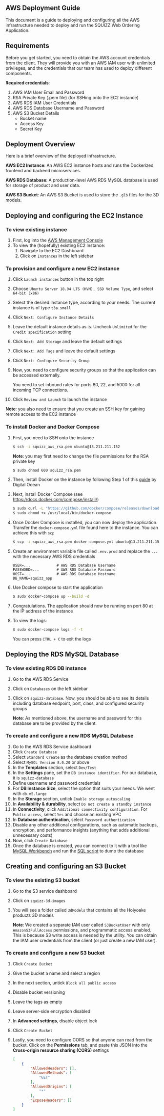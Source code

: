 ## AWS Deployment Guide
This document is a guide to deploying and configuring all the AWS infrastructure needed to deploy and run the SQUIZZ Web Ordering Application.


## Requirements
Before you get started, you need to obtain the AWS account credentials from the client. They will provide you with an AWS IAM user with unlimited privileges, and the credentials that our team has used to deploy different components.

**Required credentials**:
1. AWS IAM User Email and Password
2. RSA Private Key (.pem file) (for SSHing onto the EC2 instance)
3. AWS RDS IAM User Credentials
4. AWS RDS Database Username and Password
5. AWS S3 Bucket Details
    * Bucket name
    * Access Key
    * Secret Key


## Deployment Overview
Here is a brief overview of the deployed infrastructure.

**AWS EC2 Instance**: An AWS EC2 instance hosts and runs the Dockerized frontend and backend microservices.

**AWS RDS Database**: A production-level AWS RDS MySQL database is used for storage of product and user data.

**AWS S3 Bucket**: An AWS S3 Bucket is used to store the `.glb` files for the 3D models.


## Deploying and configuring the EC2 Instance
### To view existing instance
1. First, log into the [AWS Management Console](https://aws.amazon.com/console/)
2. To view the (hopefully) existing EC2 Instance:
    1. Navigate to the EC2 Dashboard
    2. Click on `Instances` in the left sidebar


### To provision and configure a new EC2 instance
1. Click `Launch instances` button in the top right
2. Choose `Ubuntu Server 18.04 LTS (HVM), SSD Volume Type`, and select `64-bit (x86)`
3. Select the desired instance type, according to your needs. The current instance is of type `t3a.small`
4. Click `Next: Configure Instance Details`
5. Leave the default instance details as is. Uncheck `Unlimited` for the `Credit specification` setting
6. Click `Next: Add Storage` and leave the default settings
7. Click `Next: Add Tags` and leave the default settings
8. Click `Next: Configure Security Group`
9. Now, you need to configure security groups so that the application can be accessed externally. 

    You need to set inbound rules for ports 80, 22, and 5000 for all incoming TCP connections.
10. Click `Review and Launch` to launch the instance


**Note**: you also need to ensure that you create an SSH key for gaining remote access to the EC2 instance


### To install Docker and Docker Compose
1. First, you need to SSH onto the instance
    ```bash
    $ ssh -i squizz_aws_rsa.pem ubuntu@13.211.211.152
    ```

    **Note**: you may first need to change the file permissions for the RSA private key

    ```bash
    $ sudo chmod 600 squizz_rsa.pem
    ```


2. Then, install Docker on the instance by following Step 1 of this [guide](https://www.digitalocean.com/community/tutorials/how-to-install-and-use-docker-on-ubuntu-18-04) by Digital Ocean

3. Next, install Docker Compose (see https://docs.docker.com/compose/install/)
    ```bash
    $ sudo curl -L "https://github.com/docker/compose/releases/download/1.27.4/docker-compose-$(uname -s)-$(uname -m)" -o /usr/local/bin/docker-compose
    $ sudo chmod +x /usr/local/bin/docker-compose
    ```


4. Once Docker Compose is installed, you can now deploy the application. Transfer the `docker-compose.yml` file found here to the instance. You can achieve this with `scp`

    ```bash
    $ scp -i squizz_aws_rsa.pem docker-compose.yml ubuntu@13.211.211.152:/home/ubuntu
    ```
5. Create an environment variable file called `.env.prod` and replace the `...` with the necessary AWS RDS credentials
    ```
    USER=...            # AWS RDS Database Username
    PASSWORD=...        # AWS RDS Database Password
    HOST=...            # AWS RDS Database Hostname
    DB_NAME=squizz_app
    ```
6. Use Docker compose to start the application
    ```bash
    $ sudo docker-compose up --build -d
    ```

7. Congratulations. The application should now be running on port 80 at the IP address of the instance

8. To view the logs:
    ```bash
    $ sudo docker-compose logs -f -t
    ```
    You can press `CTRL + C` to exit the logs

## Deploying the RDS MySQL Database
### To view existing RDS DB instance
1. Go to the AWS RDS Service
2. Click on `Databases` on the left sidebar
3. Click on `squizz-database`. Now, you should be able to see its details including database endpoint, port, class, and configured security groups


    **Note**: As mentioned above, the username and password for this database are to be provided by the client.


### To create and configure a new RDS MySQL Database
1. Go to the AWS RDS Service dashboard
2. Click `Create Database`
3. Select `Standard Create` as the database creation method
4. Select `MySQL Version 8.0.20` or above
5. In the **Templates** section, select `Dev/Test`
6. In the **Settings** pane, set the `DB instance identifier`. For our database, it is `squizz-database`
7. Define username and password credentials
8. For **DB Instance Size**, select the option that suits your needs. We went with `db.m5.large`
9. In the **Storage** section, untick `Enable storage autoscaling`
10. In **Availability & durability**, select `Do not create a standby instance`
11. In **Connectivity**, click `Additional connectivity configuration`. For `Public access`, select `Yes` and choose an existing VPC
12. In **Database authentication**, select `Password authentication`
13. Disable any other additional configurations, such as automatic backups, encryption, and performance insights (anything that adds additional unnecessary costs)
14. Now, click `Create Database`
15. Once the database is created, you can connect to it with a tool like [MySQL Workbench](https://www.mysql.com/products/workbench/) and run the [SQL script](./db/data/FinalSQLDump.sql) to dump the database


## Creating and configuring an S3 Bucket
### To view the existing S3 bucket
1. Go to the S3 service dashboard
2. Click on `squizz-3d-images`
3. You will see a folder called `3dModels` that contains all the Holyoake products 3D models

    **Note**: We created a separate IAM user called `S3BucketUser` with only `AmazonS3FullAccess` permissions, and programmatic access enabled. This is because S3 write access is needed by the utility. You can obtain the IAM user credentials from the client (or just create a new IAM user).


### To create and configure a new S3 bucket
1. Click `Create Bucket`
2. Give the bucket a name and select a region
3. In the next section, untick `Block all public access`
4. Disable bucket versioning
5. Leave the tags as empty
6. Leave server-side encryption disabled
7. In **Advanced settings**, disable object lock
8. Click `Create Bucket`
9. Lastly, you need to configure CORS so that anyone can read from the bucket. Click on the **Permissions** tab, and paste this JSON into the **Cross-origin resource sharing (CORS)** settings

    ```JSON
    [
        {
            "AllowedHeaders": [],
            "AllowedMethods": [
                "GET"
            ],
            "AllowedOrigins": [
                "*"
            ],
            "ExposeHeaders": []
        }
    ]
    ```
